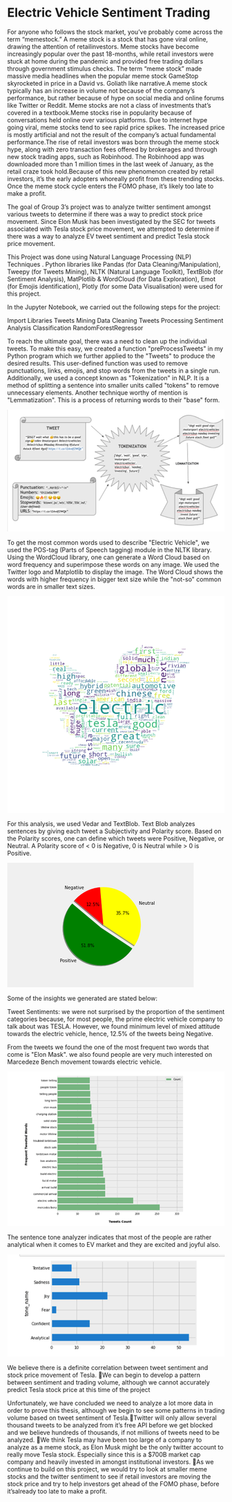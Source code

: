 # Electric Vehicle Sentiment Trading

For anyone who follows the stock market, you’ve probably come across the term “memestock.” A meme stock is a stock that has gone viral online, drawing the attention of retailinvestors. Meme stocks have become increasingly popular over the past 18-months, while retail investors were stuck at home during the pandemic and provided free trading dollars through government stimulus checks. The term “meme stock” made massive media headlines when the popular meme stock GameStop skyrocketed in price in a David vs. Goliath like narrative.A meme stock typically has an increase in volume not because of the company’s performance, but rather because of hype on social media and online forums like Twitter or Reddit. Meme stocks are not a class of investments that’s covered in a textbook.Meme stocks rise in popularity because of conversations held online over various platforms. Due to internet hype going viral, meme stocks tend to see rapid price spikes. The increased price is mostly artificial and not the result of the company’s actual fundamental performance.The rise of retail investors was born through the meme stock hype, along with zero transaction fees offered by brokerages and through new stock trading apps, such as Robinhood. The Robinhood app was downloaded more than 1 million times in the last week of January, as the retail craze took hold.Because of this new phenomenon created by retail investors, it’s the early adopters whoreally profit from these trending stocks. Once the meme stock cycle enters the FOMO phase, it’s likely too late to make a profit. 


The goal of Group 3’s project was to analyze twitter sentiment amongst various tweets to determine if there was a way to predict stock price movement. Since Elon Musk has been investigated by the SEC for tweets associated with Tesla stock price movement, we attempted to determine if there was a way to analyze EV tweet sentiment and predict Tesla stock price movement.

This Project was done using Natural Language Processing (NLP) Techniques . Python libraries like Pandas (for Data Cleaning/Manipulation), Tweepy (for Tweets Mining), NLTK (Natural Language Toolkit), TextBlob (for Sentiment Analysis), MatPlotlib & WordCloud (for Data Exploration), Emot (for Emojis identification), Plotly (for some Data Visualisation) were used for this project.


In the Jupyter Notebook, we carried out the following steps for the project:

Import Libraries
Tweets Mining
Data Cleaning
Tweets Processing
Sentiment Analysis
Classification 
RandomForestRegressor


To reach the ultimate goal, there was a need to clean up the individual tweets. To make this easy, we created a function "preProcessTweets" in my Python program which we further applied to the "Tweets" to produce the desired results. This user-defined function was used to remove punctuations, links, emojis, and stop words from the tweets in a single run. Additionally, we used a concept known as "Tokenization" in NLP. It is a method of splitting a sentence into smaller units called "tokens" to remove unnecessary elements. Another technique worthy of mention is "Lemmatization". This is a process of returning words to their "base" form. 

![alt text](process_tweets.png)

To get the most common words used to describe "Electric Vehicle", we used the POS-tag (Parts of Speech tagging) module in the NLTK library. Using the WordCloud library, one can generate a Word Cloud based on word frequency and superimpose these words on any image. We used the Twitter logo and Matplotlib to display the image. The Word Cloud shows the words with higher frequency in bigger text size while the "not-so" common words are in smaller text sizes.

![alt text](wordcloud.png)

For this analysis, we used Vedar and TextBlob. Text Blob analyzes sentences by giving each tweet a Subjectivity and Polarity score.  Based on the Polarity scores, one can define which tweets were Positive, Negative, or Neutral. A Polarity score of < 0 is Negative, 0 is Neutral while > 0 is Positive. 

![alt text](plot_circle.png)

Some of the insights we generated are stated below:

Tweet Sentiments: we were not surprised by the proportion of the sentiment categories because, for most people, the prime electric vehicle company to talk about was TESLA. However, we found minimum level of mixed attitude towards the electric vehicle, hence, 12.5% of the tweets being Negative. 

From the tweets we found the one of the most frequent two words that come is "Elon Mask". we also found people are very much interested on Marcedeze Bench movement towards electric vehicle. 

![alt text](bigram.png)

The sentence tone analyzer indicates that most of the people are rather analytical when it comes to EV market and they are excited and joyful also. 

![alt text](sentence_tone.png)


We believe there is a definite correlation between tweet sentiment and stock price movement of Tesla. We can begin to develop a pattern between sentiment and trading volume, although we cannot accurately predict Tesla stock price at this time of the project

Unfortunately, we have concluded we need to analyze a lot more data in order to prove this thesis, although we begin to see some patterns in trading volume based on tweet sentiment of Tesla.Twitter will only allow several thousand tweets to be analyzed from it’s free API before we get blocked and we believe hundreds of thousands, if not millions of tweets need to be analyzed. We think Tesla may have been too large of a company to analyze as a meme stock, as Elon Musk might be the only twitter account to really move Tesla stock. Especially since this is a $700B market cap company and heavily invested in amongst institutional investors. As we continue to build on this project, we would try to look at smaller meme stocks and the twitter sentiment to see if retail investors are moving the stock price and try to help investors get ahead of the FOMO phase, before it’salready too late to make a profit.  